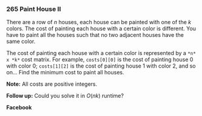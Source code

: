 ### 265 Paint House II

There are a row of *n* houses, each house can be painted with one of the *k* colors. The cost of painting each house with a certain color is different. You have to paint all the houses such that no two adjacent houses have the same color.

The cost of painting each house with a certain color is represented by a `*n* x *k*` cost matrix. For example, `costs[0][0]` is the cost of painting house 0 with color 0; `costs[1][2]` is the cost of painting house 1 with color 2, and so on... Find the minimum cost to paint all houses.

**Note:**
All costs are positive integers.

**Follow up:**
Could you solve it in *O*(*nk*) runtime?

**Facebook**

